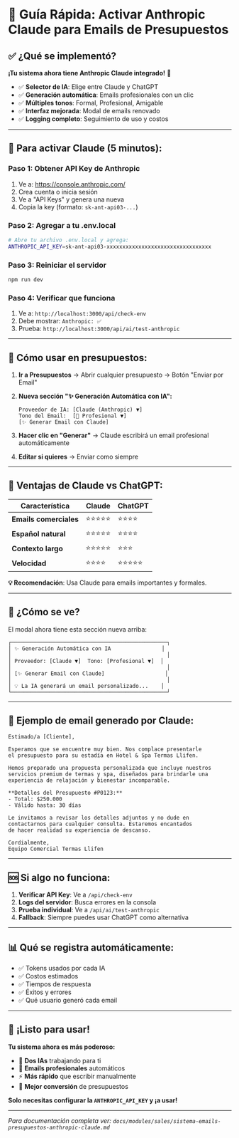 # 🚀 Guía Rápida: Activar Anthropic Claude para Emails de Presupuestos

## ✅ ¿Qué se implementó?

**¡Tu sistema ahora tiene Anthropic Claude integrado!** 🎉

- ✅ **Selector de IA**: Elige entre Claude y ChatGPT
- ✅ **Generación automática**: Emails profesionales con un clic
- ✅ **Múltiples tonos**: Formal, Profesional, Amigable
- ✅ **Interfaz mejorada**: Modal de emails renovado
- ✅ **Logging completo**: Seguimiento de uso y costos

---

## 🔧 Para activar Claude (5 minutos):

### **Paso 1: Obtener API Key de Anthropic**
1. Ve a: https://console.anthropic.com/
2. Crea cuenta o inicia sesión
3. Ve a "API Keys" y genera una nueva
4. Copia la key (formato: `sk-ant-api03-...`)

### **Paso 2: Agregar a tu .env.local**
```bash
# Abre tu archivo .env.local y agrega:
ANTHROPIC_API_KEY=sk-ant-api03-xxxxxxxxxxxxxxxxxxxxxxxxxxxxxxxxx
```

### **Paso 3: Reiniciar el servidor**
```bash
npm run dev
```

### **Paso 4: Verificar que funciona**
1. Ve a: `http://localhost:3000/api/check-env`
2. Debe mostrar: `Anthropic: ✅`
3. Prueba: `http://localhost:3000/api/ai/test-anthropic`

---

## 🎯 Cómo usar en presupuestos:

1. **Ir a Presupuestos** → Abrir cualquier presupuesto → Botón "Enviar por Email"

2. **Nueva sección "✨ Generación Automática con IA":**
   ```
   Proveedor de IA: [Claude (Anthropic) ▼]
   Tono del Email:  [🏢 Profesional ▼]
   [✨ Generar Email con Claude]
   ```

3. **Hacer clic en "Generar"** → Claude escribirá un email profesional automáticamente

4. **Editar si quieres** → Enviar como siempre

---

## 🌟 Ventajas de Claude vs ChatGPT:

| Característica | Claude | ChatGPT |
|---|---|---|
| **Emails comerciales** | ⭐⭐⭐⭐⭐ | ⭐⭐⭐⭐ |
| **Español natural** | ⭐⭐⭐⭐⭐ | ⭐⭐⭐⭐ |
| **Contexto largo** | ⭐⭐⭐⭐⭐ | ⭐⭐⭐ |
| **Velocidad** | ⭐⭐⭐⭐ | ⭐⭐⭐⭐⭐ |

**💡 Recomendación**: Usa Claude para emails importantes y formales.

---

## 📱 ¿Cómo se ve?

El modal ahora tiene esta sección nueva arriba:

```
┌─────────────────────────────────────────────────┐
│ ✨ Generación Automática con IA                │
│                                                 │
│ Proveedor: [Claude ▼]  Tono: [Profesional ▼]  │
│                                                 │
│ [✨ Generar Email con Claude]                   │
│                                                 │
│ 💡 La IA generará un email personalizado...    │
└─────────────────────────────────────────────────┘
```

---

## 🎯 Ejemplo de email generado por Claude:

```
Estimado/a [Cliente],

Esperamos que se encuentre muy bien. Nos complace presentarle 
el presupuesto para su estadía en Hotel & Spa Termas Llifen.

Hemos preparado una propuesta personalizada que incluye nuestros 
servicios premium de termas y spa, diseñados para brindarle una 
experiencia de relajación y bienestar incomparable.

**Detalles del Presupuesto #P0123:**
- Total: $250.000
- Válido hasta: 30 días

Le invitamos a revisar los detalles adjuntos y no dude en 
contactarnos para cualquier consulta. Estaremos encantados 
de hacer realidad su experiencia de descanso.

Cordialmente,
Equipo Comercial Termas Llifen
```

---

## 🆘 Si algo no funciona:

1. **Verificar API Key**: Ve a `/api/check-env`
2. **Logs del servidor**: Busca errores en la consola
3. **Prueba individual**: Ve a `/api/ai/test-anthropic`
4. **Fallback**: Siempre puedes usar ChatGPT como alternativa

---

## 📊 Qué se registra automáticamente:

- ✅ Tokens usados por cada IA
- ✅ Costos estimados
- ✅ Tiempos de respuesta
- ✅ Éxitos y errores
- ✅ Qué usuario generó cada email

---

## 🎉 ¡Listo para usar!

**Tu sistema ahora es más poderoso:**
- 🤖 **Dos IAs** trabajando para ti
- 📧 **Emails profesionales** automáticos
- ⚡ **Más rápido** que escribir manualmente
- 🎯 **Mejor conversión** de presupuestos

**Solo necesitas configurar la `ANTHROPIC_API_KEY` y ¡a usar!**

---

*Para documentación completa ver: `docs/modules/sales/sistema-emails-presupuestos-anthropic-claude.md`* 